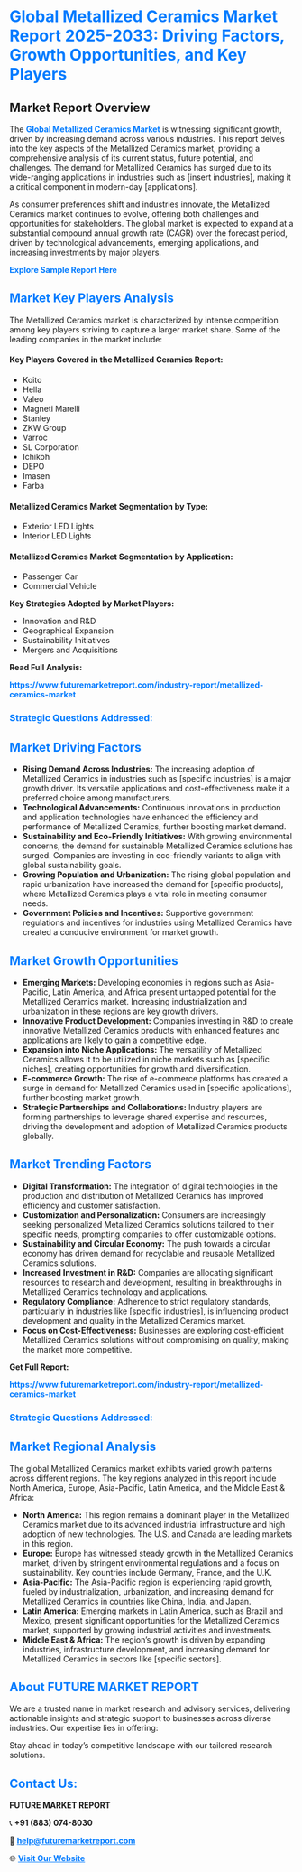 <h1 style="color: #007BFF;">Global Metallized Ceramics Market Report 2025-2033: Driving Factors, Growth Opportunities, and Key Players</h1>

<section id="overview">
<h2>Market Report Overview</h2>
<p>The <a href="https://www.futuremarketreport.com/industry-report/metallized-ceramics-market" style="color: #007BFF; text-decoration: none;"><strong>Global Metallized Ceramics Market</strong></a> is witnessing significant growth, driven by increasing demand across various industries. This report delves into the key aspects of the Metallized Ceramics market, providing a comprehensive analysis of its current status, future potential, and challenges. The demand for Metallized Ceramics has surged due to its wide-ranging applications in industries such as [insert industries], making it a critical component in modern-day [applications].</p>
<p>As consumer preferences shift and industries innovate, the Metallized Ceramics market continues to evolve, offering both challenges and opportunities for stakeholders. The global market is expected to expand at a substantial compound annual growth rate (CAGR) over the forecast period, driven by technological advancements, emerging applications, and increasing investments by major players.</p>
</section>

<section id="overview">
<p><a href="https://www.futuremarketreport.com/request-sample/reportId=34005" style="color: #007BFF; text-decoration: none;"><strong>Explore Sample Report Here</strong></a></p>
</section>

<section id="key-players">
<h2 style="color: #007BFF;">Market Key Players Analysis</h2>
<p>The Metallized Ceramics market is characterized by intense competition among key players striving to capture a larger market share. Some of the leading companies in the market include:</p>
<h4>Key Players Covered in the Metallized Ceramics Report:</h4>
<ul><li>Koito</li><li>Hella</li><li>Valeo</li><li>Magneti Marelli</li><li>Stanley</li><li>ZKW Group</li><li>Varroc</li><li>SL Corporation</li><li>Ichikoh</li><li>DEPO</li><li>Imasen</li><li>Farba</li></ul>
<h4>Metallized Ceramics Market Segmentation by Type:</h4>
<ul><li>Exterior LED Lights</li><li>Interior LED Lights</li></ul>

<h4>Metallized Ceramics Market Segmentation by Application:</h4>
<ul><li>Passenger Car</li><li>Commercial Vehicle</li></ul>
<p><strong>Key Strategies Adopted by Market Players:</strong></p>
<ul>
<li>Innovation and R&D</li>
<li>Geographical Expansion</li>
<li>Sustainability Initiatives</li>
<li>Mergers and Acquisitions</li>
</ul>
</section>

<section>
<p><strong>Read Full Analysis: </strong></p><a href="https://www.futuremarketreport.com/industry-report/metallized-ceramics-market" style="color: #007BFF; text-decoration: none;"><strong>https://www.futuremarketreport.com/industry-report/metallized-ceramics-market</strong></a>
<h3 style="color: #007BFF;">Strategic Questions Addressed:</h3>
</section>

<section id="driving-factors">
<h2 style="color: #007BFF;">Market Driving Factors</h2>
<ul>
<li><strong>Rising Demand Across Industries:</strong> The increasing adoption of Metallized Ceramics in industries such as [specific industries] is a major growth driver. Its versatile applications and cost-effectiveness make it a preferred choice among manufacturers.</li>
<li><strong>Technological Advancements:</strong> Continuous innovations in production and application technologies have enhanced the efficiency and performance of Metallized Ceramics, further boosting market demand.</li>
<li><strong>Sustainability and Eco-Friendly Initiatives:</strong> With growing environmental concerns, the demand for sustainable Metallized Ceramics solutions has surged. Companies are investing in eco-friendly variants to align with global sustainability goals.</li>
<li><strong>Growing Population and Urbanization:</strong> The rising global population and rapid urbanization have increased the demand for [specific products], where Metallized Ceramics plays a vital role in meeting consumer needs.</li>
<li><strong>Government Policies and Incentives:</strong> Supportive government regulations and incentives for industries using Metallized Ceramics have created a conducive environment for market growth.</li>
</ul>
</section>

<section id="growth-opportunities">
<h2 style="color: #007BFF;">Market Growth Opportunities</h2>
<ul>
<li><strong>Emerging Markets:</strong> Developing economies in regions such as Asia-Pacific, Latin America, and Africa present untapped potential for the Metallized Ceramics market. Increasing industrialization and urbanization in these regions are key growth drivers.</li>
<li><strong>Innovative Product Development:</strong> Companies investing in R&D to create innovative Metallized Ceramics products with enhanced features and applications are likely to gain a competitive edge.</li>
<li><strong>Expansion into Niche Applications:</strong> The versatility of Metallized Ceramics allows it to be utilized in niche markets such as [specific niches], creating opportunities for growth and diversification.</li>
<li><strong>E-commerce Growth:</strong> The rise of e-commerce platforms has created a surge in demand for Metallized Ceramics used in [specific applications], further boosting market growth.</li>
<li><strong>Strategic Partnerships and Collaborations:</strong> Industry players are forming partnerships to leverage shared expertise and resources, driving the development and adoption of Metallized Ceramics products globally.</li>
</ul>
</section>

<section id="trending-factors">
<h2 style="color: #007BFF;">Market Trending Factors</h2>
<ul>
<li><strong>Digital Transformation:</strong> The integration of digital technologies in the production and distribution of Metallized Ceramics has improved efficiency and customer satisfaction.</li>
<li><strong>Customization and Personalization:</strong> Consumers are increasingly seeking personalized Metallized Ceramics solutions tailored to their specific needs, prompting companies to offer customizable options.</li>
<li><strong>Sustainability and Circular Economy:</strong> The push towards a circular economy has driven demand for recyclable and reusable Metallized Ceramics solutions.</li>
<li><strong>Increased Investment in R&D:</strong> Companies are allocating significant resources to research and development, resulting in breakthroughs in Metallized Ceramics technology and applications.</li>
<li><strong>Regulatory Compliance:</strong> Adherence to strict regulatory standards, particularly in industries like [specific industries], is influencing product development and quality in the Metallized Ceramics market.</li>
<li><strong>Focus on Cost-Effectiveness:</strong> Businesses are exploring cost-efficient Metallized Ceramics solutions without compromising on quality, making the market more competitive.</li>
</ul>
</section>

<section>
<p><strong>Get Full Report: </strong></p><a href="https://www.futuremarketreport.com/industry-report/metallized-ceramics-market" style="color: #007BFF; text-decoration: none;"><strong>https://www.futuremarketreport.com/industry-report/metallized-ceramics-market</strong></a>
<h3 style="color: #007BFF;">Strategic Questions Addressed:</h3>
</section>


<section id="regional-analysis">
<h2 style="color: #007BFF;">Market Regional Analysis</h2>
<p>The global Metallized Ceramics market exhibits varied growth patterns across different regions. The key regions analyzed in this report include North America, Europe, Asia-Pacific, Latin America, and the Middle East & Africa:</p>
<ul>
<li><strong>North America:</strong> This region remains a dominant player in the Metallized Ceramics market due to its advanced industrial infrastructure and high adoption of new technologies. The U.S. and Canada are leading markets in this region.</li>
<li><strong>Europe:</strong> Europe has witnessed steady growth in the Metallized Ceramics market, driven by stringent environmental regulations and a focus on sustainability. Key countries include Germany, France, and the U.K.</li>
<li><strong>Asia-Pacific:</strong> The Asia-Pacific region is experiencing rapid growth, fueled by industrialization, urbanization, and increasing demand for Metallized Ceramics in countries like China, India, and Japan.</li>
<li><strong>Latin America:</strong> Emerging markets in Latin America, such as Brazil and Mexico, present significant opportunities for the Metallized Ceramics market, supported by growing industrial activities and investments.</li>
<li><strong>Middle East & Africa:</strong> The region’s growth is driven by expanding industries, infrastructure development, and increasing demand for Metallized Ceramics in sectors like [specific sectors].</li>
</ul>
</section>

<footer>
<h2 style="color: #007BFF;">About FUTURE MARKET REPORT</h2>
<p>We are a trusted name in market research and advisory services, delivering actionable insights and strategic support to businesses across diverse industries. Our expertise lies in offering:</p>

<p>Stay ahead in today’s competitive landscape with our tailored research solutions.</p>

<h2 style="color: #007BFF;">Contact Us:</h2>
<p><strong>FUTURE MARKET REPORT</strong></p>
<p>📞 <strong>+91 (883) 074-8030</strong></p>
<p>📧 <strong><a href="mailto:help@futuremarketreport.com" style="color: #007BFF;">help@futuremarketreport.com</a></strong></p>
<p>🌐 <strong><a href="https://www.futuremarketreport.com/" style="color: #007BFF;">Visit Our Website</a></strong></p>
</footer>